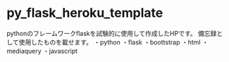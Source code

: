 # py_flask_heroku_template
pythonのフレームワークflaskを試験的に使用して作成したHPです。
備忘録として使用したものを載せます。
・python
・flask
・boottstrap
・html
・mediaquery
・javascript
